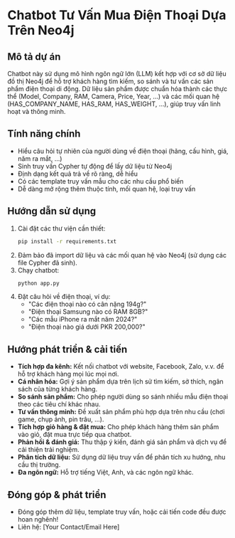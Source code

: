 # Chatbot Tư Vấn Mua Điện Thoại Dựa Trên Neo4j

## Mô tả dự án

Chatbot này sử dụng mô hình ngôn ngữ lớn (LLM) kết hợp với cơ sở dữ liệu đồ thị Neo4j để hỗ trợ khách hàng tìm kiếm, so sánh và tư vấn các sản phẩm điện thoại di động. Dữ liệu sản phẩm được chuẩn hóa thành các thực thể (Model, Company, RAM, Camera, Price, Year, ...) và các mối quan hệ (HAS_COMPANY_NAME, HAS_RAM, HAS_WEIGHT, ...), giúp truy vấn linh hoạt và thông minh.

## Tính năng chính
- Hiểu câu hỏi tự nhiên của người dùng về điện thoại (hãng, cấu hình, giá, năm ra mắt, ...)
- Sinh truy vấn Cypher tự động để lấy dữ liệu từ Neo4j
- Định dạng kết quả trả về rõ ràng, dễ hiểu
- Có các template truy vấn mẫu cho các nhu cầu phổ biến
- Dễ dàng mở rộng thêm thuộc tính, mối quan hệ, loại truy vấn

## Hướng dẫn sử dụng
1. Cài đặt các thư viện cần thiết:
   ```bash
   pip install -r requirements.txt
   ```
2. Đảm bảo đã import dữ liệu và các mối quan hệ vào Neo4j (sử dụng các file Cypher đã sinh).
3. Chạy chatbot:
   ```bash
   python app.py
   ```
4. Đặt câu hỏi về điện thoại, ví dụ:
   - "Các điện thoại nào có cân nặng 194g?"
   - "Điện thoại Samsung nào có RAM 8GB?"
   - "Các mẫu iPhone ra mắt năm 2024?"
   - "Điện thoại nào giá dưới PKR 200,000?"

## Hướng phát triển & cải tiến
- **Tích hợp đa kênh:** Kết nối chatbot với website, Facebook, Zalo, v.v. để hỗ trợ khách hàng mọi lúc mọi nơi.
- **Cá nhân hóa:** Gợi ý sản phẩm dựa trên lịch sử tìm kiếm, sở thích, ngân sách của từng khách hàng.
- **So sánh sản phẩm:** Cho phép người dùng so sánh nhiều mẫu điện thoại theo các tiêu chí khác nhau.
- **Tư vấn thông minh:** Đề xuất sản phẩm phù hợp dựa trên nhu cầu (chơi game, chụp ảnh, pin trâu, ...).
- **Tích hợp giỏ hàng & đặt mua:** Cho phép khách hàng thêm sản phẩm vào giỏ, đặt mua trực tiếp qua chatbot.
- **Phản hồi & đánh giá:** Thu thập ý kiến, đánh giá sản phẩm và dịch vụ để cải thiện trải nghiệm.
- **Phân tích dữ liệu:** Sử dụng dữ liệu truy vấn để phân tích xu hướng, nhu cầu thị trường.
- **Đa ngôn ngữ:** Hỗ trợ tiếng Việt, Anh, và các ngôn ngữ khác.

## Đóng góp & phát triển
- Đóng góp thêm dữ liệu, template truy vấn, hoặc cải tiến code đều được hoan nghênh!
- Liên hệ: [Your Contact/Email Here] 